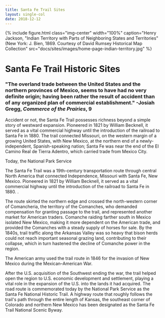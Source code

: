 ```yaml
---
title: Santa Fe Trail Sites
layout: single-col
date: 2018-12-12
---
```


{% include figure.html
  class="img-center"
  width="100%"
  caption="Henry Jackson, "Indian Territory with Parts of Neighboring States and Territories" (New York: J. Bien, 1869. Courtesy of David Rumsey Historical Map Collection"
  src="docs/sites/images/home-page-indian-territory.jpg"
%}

# Santa Fe Trail Historic Sites

### "The overland trade between the United States and the northern provinces of Mexico, seems to have had no very definite origin; having been rather the result of accident than of any organized plan of commercial establishment." -Josiah Gregg, _Commerce of the Prairies_, 9

Accident or not, the Santa Fe Trail possesses richness beyond a simple story of westward expansion. Pioneered in 1821 by William Becknell, it served as a vital commercial highway until the introduction of the railroad to Santa Fe in 1880. The trail connected Missouri, on the western margin of a growing United States, with New Mexico, at the northern end of a newly-independent, Spanish-speaking nation; Santa Fe was near the end of the El Camino Real de Tierra Adentro, which carried trade from Mexico City. 

Today, the National Park Service 

The Santa Fe Trail was a 19th-century transportation route through central North America that connected Independence, Missouri with Santa Fe, New Mexico. Pioneered in 1821 by William Becknell, it served as a vital commercial highway until the introduction of the railroad to Santa Fe in 1880. .

The route skirted the northern edge and crossed the north-western corner of Comancheria, the territory of the Comanches, who demanded compensation for granting passage to the trail, and represented another market for American traders. Comanche raiding farther south in Mexico isolated New Mexico, making it more dependent on the American trade, and provided the Comanches with a steady supply of horses for sale. By the 1840s, trail traffic along the Arkansas Valley was so heavy that bison herds could not reach important seasonal grazing land, contributing to their collapse, which in turn hastened the decline of Comanche power in the region.

The American army used the trail route in 1846 for the invasion of New Mexico during the Mexican–American War.

After the U.S. acquisition of the Southwest ending the war, the trail helped open the region to U.S. economic development and settlement, playing a vital role in the expansion of the U.S. into the lands it had acquired. The road route is commemorated today by the National Park Service as the Santa Fe National Historic Trail. A highway route that roughly follows the trail's path through the entire length of Kansas, the southeast corner of Colorado and northern New Mexico has been designated as the Santa Fe Trail National Scenic Byway.
